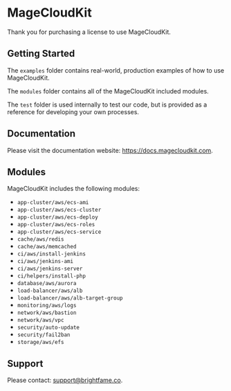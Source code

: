# MageCloudKit

Thank you for purchasing a license to use MageCloudKit.

## Getting Started

The `examples` folder contains real-world, production examples of how to use MageCloudKit.

The `modules` folder contains all of the MageCloudKit included modules.

The `test` folder is used internally to test our code, but is provided as a reference for developing your
own processes.

## Documentation

Please visit the documentation website: https://docs.magecloudkit.com.

## Modules

MageCloudKit includes the following modules:

 * `app-cluster/aws/ecs-ami`
 * `app-cluster/aws/ecs-cluster`
 * `app-cluster/aws/ecs-deploy`
 * `app-cluster/aws/ecs-roles`
 * `app-cluster/aws/ecs-service`
 * `cache/aws/redis`
 * `cache/aws/memcached`
 * `ci/aws/install-jenkins`
 * `ci/aws/jenkins-ami`
 * `ci/aws/jenkins-server`
 * `ci/helpers/install-php`
 * `database/aws/aurora`
 * `load-balancer/aws/alb`
 * `load-balancer/aws/alb-target-group`
 * `monitoring/aws/logs`
 * `network/aws/bastion`
 * `network/aws/vpc`
 * `security/auto-update`
 * `security/fail2ban`
 * `storage/aws/efs`

## Support

Please contact: support@brightfame.co.
